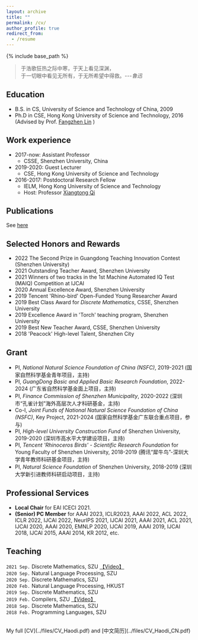 ```yaml
---
layout: archive
title: ""
permalink: /cv/
author_profile: true
redirect_from:
  - /resume
---
```


{% include base_path %}

> 于浩歌狂热之际中寒，于天上看见深渊，<br>
于一切眼中看见无所有，于无所希望中得救。---<cite>鲁迅</cite>

Education
------
* B.S. in CS, University of Science and Technology of China, 2009
* Ph.D in CSE, Hong Kong University of Science and Technology, 2016 (Advised by Prof. [Fangzhen Lin](https://www.cse.ust.hk/admin/people/faculty/profile/flin) )

Work experience
------
* 2017-now: Assistant Professor
  * CSSE, Shenzhen University, China
* 2019-2020: Guest Lecturer
  * CSE, Hong Kong University of Science and Technology
* 2016-2017: Postdoctoral Research Fellow
  * IELM, Hong Kong University of Science and Technology
  * Host: Professor [Xiangtong Qi](https://seng.ust.hk/about/people/faculty/xiangtong-qi)

Publications
------
See [here](https://hdzhangust.github.io/publications#publist)

<div style='display: none'>
Full list of my publications is available on [DBLP](https://dblp.org/pid/165/3321.html)
  <ul>{% for post in site.publications %}
    {% include archive-single-cv.html %}
  {% endfor %}</ul>
</div>
  
Selected Honors and Rewards
------
* 2022 The Second Prize in Guangdong Teaching Innovation Contest (Shenzhen University)
* 2021 Outstanding Teacher Award, Shenzhen University
* 2021 Winners of two tracks in the 1st Machine Automated IQ Test (MAIQ) Competition at IJCAI  
* 2020 Annual Excellence Award, Shenzhen University
* 2019 Tencent 'Rhino-bird' Open-Funded Young Researcher Award
* 2019 Best Class Award for _Discrete Mathematics_, CSSE, Shenzhen University
* 2019 Excellence Award in 'Torch' teaching program, Shenzhen University
* 2019 Best New Teacher Award, CSSE, Shenzhen University
* 2018 'Peacock' High-level Talent, Shenzhen City

Grant
------
* PI, _National Natural Science Foundation of China (NSFC)_, 2019-2021 (国家自然科学基金青年项目，主持)
* PI, _GuangDong Basic and Applied Basic Research Foundation_, 2022-2024 (广东省自然科学基金面上项目，主持)
* PI, _Finance Commission of Shenzhen Municipality_, 2020-2022 (深圳市“孔雀计划”海外高层次人才科研基金，主持)
* Co-I, _Joint Funds of National Natural Science Foundation of China (NSFC)_, Key Project, 2021-2024 (国家自然科学基金广东联合重点项目，参与)
* PI, _High-level University Construction Fund_ of Shenzhen University, 2019-2020 (深圳市高水平大学建设项目，主持)
* PI, _Tencent 'Rhinoceros Birds' - Scientific Research Foundation_ for Young Faculty of Shenzhen University, 2018-2019 (腾讯“犀牛鸟”-深圳大学青年教师科研基金项目，主持)
* PI, _Natural Science Foundation_ of Shenzhen University, 2018-2019 (深圳大学新引进教师科研启动项目，主持)

Professional Services
------
* **Local Chair** for EAI ICECI 2021.
* **(Senior) PC Member** for AAAI 2023, ICLR2023, AAAI 2022, ACL 2022, ICLR 2022, IJCAI 2022, NeurIPS 2021, IJCAI 2021, AAAI 2021, ACL 2021, IJCAI 2020, AAAI 2020, EMNLP 2020, IJCAI 2019, AAAI 2019, IJCAI 2018, IJCAI 2015, AAAI 2014, KR 2012, etc.

Teaching
------
`2021 Sep.` Discrete Mathematics, SZU [【Video】](https://space.bilibili.com/61190440/channel/seriesdetail?sid=414728&ctype=0) <br>
`2020 Sep.` Natural Language Processing, SZU<br>
`2020 Sep.` Discrete Mathematics, SZU<br>
`2020 Feb.` Natural Language Processing, HKUST<br>
`2019 Sep.` Discrete Mathematics, SZU<br>
`2019 Feb.` Compilers, SZU [【Video】](https://space.bilibili.com/61190440/channel/detail?cid=115820) <br>
`2018 Sep.` Discrete Mathematics, SZU<br>
`2018 Feb.` Programming Languages, SZU<br>

<br>
My full [CV](../files/CV_Haodi.pdf) and [中文简历](../files/CV_Haodi_CN.pdf)
